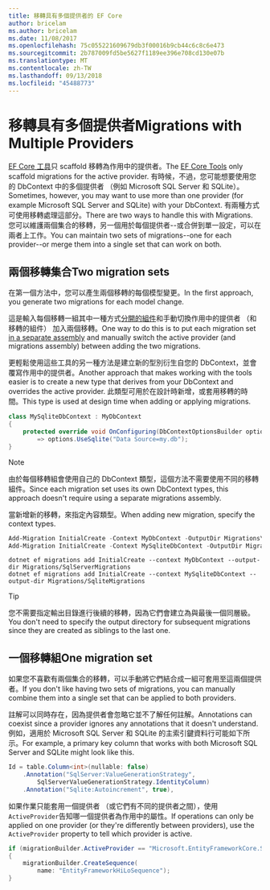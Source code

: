 ```yaml
---
title: 移轉具有多個提供者的 EF Core
author: bricelam
ms.author: bricelam
ms.date: 11/08/2017
ms.openlocfilehash: 75c055221609679db3f00016b9cb44c6c8c6e473
ms.sourcegitcommit: 2b787009fd5be5627f1189ee396e708cd130e07b
ms.translationtype: MT
ms.contentlocale: zh-TW
ms.lasthandoff: 09/13/2018
ms.locfileid: "45488773"
---
```

<a name="migrations-with-multiple-providers"></a><span data-ttu-id="a40e7-102">移轉具有多個提供者</span><span class="sxs-lookup"><span data-stu-id="a40e7-102">Migrations with Multiple Providers</span></span>
==================================
<span data-ttu-id="a40e7-103">[EF Core 工具][ 1]只 scaffold 移轉為作用中的提供者。</span><span class="sxs-lookup"><span data-stu-id="a40e7-103">The [EF Core Tools][1] only scaffold migrations for the active provider.</span></span> <span data-ttu-id="a40e7-104">有時候，不過，您可能想要使用您的 DbContext 中的多個提供者 （例如 Microsoft SQL Server 和 SQLite）。</span><span class="sxs-lookup"><span data-stu-id="a40e7-104">Sometimes, however, you may want to use more than one provider (for example Microsoft SQL Server and SQLite) with your DbContext.</span></span> <span data-ttu-id="a40e7-105">有兩種方式可使用移轉處理這部分。</span><span class="sxs-lookup"><span data-stu-id="a40e7-105">There are two ways to handle this with Migrations.</span></span> <span data-ttu-id="a40e7-106">您可以維護兩個集合的移轉，另一個用於每個提供者--或合併到單一設定，可以在兩者上工作。</span><span class="sxs-lookup"><span data-stu-id="a40e7-106">You can maintain two sets of migrations--one for each provider--or merge them into a single set that can work on both.</span></span>

<a name="two-migration-sets"></a><span data-ttu-id="a40e7-107">兩個移轉集合</span><span class="sxs-lookup"><span data-stu-id="a40e7-107">Two migration sets</span></span>
------------------
<span data-ttu-id="a40e7-108">在第一個方法中，您可以產生兩個移轉的每個模型變更。</span><span class="sxs-lookup"><span data-stu-id="a40e7-108">In the first approach, you generate two migrations for each model change.</span></span>

<span data-ttu-id="a40e7-109">這是輸入每個移轉一組其中一種方式[分開的組件][ 2]和手動切換作用中的提供者 （和移轉的組件） 加入兩個移轉。</span><span class="sxs-lookup"><span data-stu-id="a40e7-109">One way to do this is to put each migration set [in a separate assembly][2] and manually switch the active provider (and migrations assembly) between adding the two migrations.</span></span>

<span data-ttu-id="a40e7-110">更輕鬆使用這些工具的另一種方法是建立新的型別衍生自您的 DbContext，並會覆寫作用中的提供者。</span><span class="sxs-lookup"><span data-stu-id="a40e7-110">Another approach that makes working with the tools easier is to create a new type that derives from your DbContext and overrides the active provider.</span></span> <span data-ttu-id="a40e7-111">此類型可用於在設計時新增，或套用移轉的時間。</span><span class="sxs-lookup"><span data-stu-id="a40e7-111">This type is used at design time when adding or applying migrations.</span></span>

``` csharp
class MySqliteDbContext : MyDbContext
{
    protected override void OnConfiguring(DbContextOptionsBuilder options)
        => options.UseSqlite("Data Source=my.db");
}
```

> [!NOTE]
> <span data-ttu-id="a40e7-112">由於每個移轉組會使用自己的 DbContext 類型，這個方法不需要使用不同的移轉組件。</span><span class="sxs-lookup"><span data-stu-id="a40e7-112">Since each migration set uses its own DbContext types, this approach doesn't require using a separate migrations assembly.</span></span>

<span data-ttu-id="a40e7-113">當新增新的移轉，來指定內容類型。</span><span class="sxs-lookup"><span data-stu-id="a40e7-113">When adding new migration, specify the context types.</span></span>

``` powershell
Add-Migration InitialCreate -Context MyDbContext -OutputDir Migrations\SqlServerMigrations
Add-Migration InitialCreate -Context MySqliteDbContext -OutputDir Migrations\SqliteMigrations
```
``` Console
dotnet ef migrations add InitialCreate --context MyDbContext --output-dir Migrations/SqlServerMigrations
dotnet ef migrations add InitialCreate --context MySqliteDbContext --output-dir Migrations/SqliteMigrations
```

> [!TIP]
> <span data-ttu-id="a40e7-114">您不需要指定輸出目錄進行後續的移轉，因為它們會建立為與最後一個同層級。</span><span class="sxs-lookup"><span data-stu-id="a40e7-114">You don't need to specify the output directory for subsequent migrations since they are created as siblings to the last one.</span></span>

<a name="one-migration-set"></a><span data-ttu-id="a40e7-115">一個移轉組</span><span class="sxs-lookup"><span data-stu-id="a40e7-115">One migration set</span></span>
-----------------
<span data-ttu-id="a40e7-116">如果您不喜歡有兩個集合的移轉，可以手動將它們結合成一組可套用至這兩個提供者。</span><span class="sxs-lookup"><span data-stu-id="a40e7-116">If you don't like having two sets of migrations, you can manually combine them into a single set that can be applied to both providers.</span></span>

<span data-ttu-id="a40e7-117">註解可以同時存在，因為提供者會忽略它並不了解任何註解。</span><span class="sxs-lookup"><span data-stu-id="a40e7-117">Annotations can coexist since a provider ignores any annotations that it doesn't understand.</span></span> <span data-ttu-id="a40e7-118">例如，適用於 Microsoft SQL Server 和 SQLite 的主索引鍵資料行可能如下所示。</span><span class="sxs-lookup"><span data-stu-id="a40e7-118">For example, a primary key column that works with both Microsoft SQL Server and SQLite might look like this.</span></span>

``` csharp
Id = table.Column<int>(nullable: false)
    .Annotation("SqlServer:ValueGenerationStrategy",
        SqlServerValueGenerationStrategy.IdentityColumn)
    .Annotation("Sqlite:Autoincrement", true),
```

<span data-ttu-id="a40e7-119">如果作業只能套用一個提供者 （或它們有不同的提供者之間），使用`ActiveProvider`告知哪一個提供者為作用中的屬性。</span><span class="sxs-lookup"><span data-stu-id="a40e7-119">If operations can only be applied on one provider (or they're differently between providers), use the `ActiveProvider` property to tell which provider is active.</span></span>

``` csharp
if (migrationBuilder.ActiveProvider == "Microsoft.EntityFrameworkCore.SqlServer")
{
    migrationBuilder.CreateSequence(
        name: "EntityFrameworkHiLoSequence");
}
```


  [1]: ../../miscellaneous/cli/index.md
  [2]: projects.md
